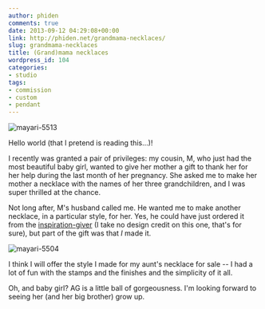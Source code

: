 ```yaml
---
author: phiden
comments: true
date: 2013-09-12 04:29:08+00:00
link: http://phiden.net/grandmama-necklaces/
slug: grandmama-necklaces
title: (Grand)mama necklaces
wordpress_id: 104
categories:
- studio
tags:
- commission
- custom
- pendant
---
```


![mayari-5513](http://phiden.net/wp-content/uploads/2013/09/mayari-5513.jpg)

Hello world (that I pretend is reading this...)! 

I recently was granted a pair of privileges: my cousin, M, who just had the most beautiful baby girl, wanted to give her mother a gift to thank her for her help during the last month of her pregnancy. She asked me to make her mother a necklace with the names of her three grandchildren, and I was super thrilled at the chance.

Not long after, M's husband called me. He wanted me to make another necklace, in a particular style, for her. Yes, he could have just ordered it from the [inspiration-giver](http://sweetblossomgifts.com/store/WsDefault.asp?One=1662) (I take no design credit on this one, that's for sure), but part of the gift was that *I* made it. 

![mayari-5504](http://phiden.net/wp-content/uploads/2013/09/mayari-5504.jpg)

I think I will offer the style I made for my aunt's necklace for sale -- I had a lot of fun with the stamps and the finishes and the simplicity of it all.

Oh, and baby girl? AG is a little ball of gorgeousness. I'm looking forward to seeing her (and her big brother) grow up. 
